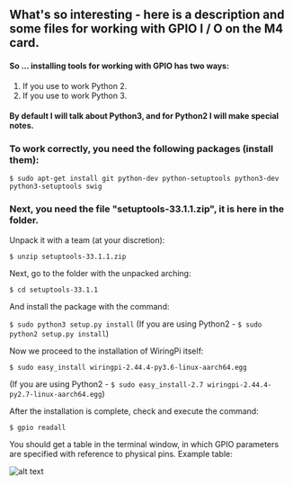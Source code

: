 ## What's so interesting - here is a description and some files for working with GPIO I / O on the M4 card.

#### So ... installing tools for working with GPIO has two ways:
1. If you use to work Python 2.
2. If you use to work Python 3.

#### By default I will talk about Python3, and for Python2 I will make special notes.

### To work correctly, you need the following packages (install them):

```$ sudo apt-get install git python-dev python-setuptools python3-dev python3-setuptools swig```

### Next, you need the file "setuptools-33.1.1.zip", it is here in the folder. 
Unpack it with a team (at your discretion):

```$ unzip setuptools-33.1.1.zip```

Next, go to the folder with the unpacked arching:

```$ cd setuptools-33.1.1```

And install the package with the command:

``$ sudo python3 setup.py install``
(If you are using Python2 - ```$ sudo python2 setup.py install```)

Now we proceed to the installation of WiringPi itself:

```$ sudo easy_install wiringpi-2.44.4-py3.6-linux-aarch64.egg```

(If you are using Python2 - ```$ sudo easy_install-2.7 wiringpi-2.44.4-py2.7-linux-aarch64.egg```)

After the installation is complete, check and execute the command:

```$ gpio readall```

You should get a table in the terminal window, in which GPIO parameters are specified with reference to physical pins.
Example table:

![alt text](https://github.com/Pavelectric/M4/blob/master/M4_Readall.png)
